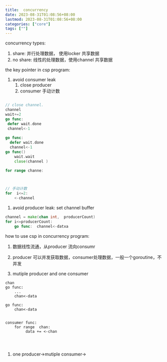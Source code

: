 ```yaml
---
title:  concurrency
date: 2023-08-31T01:08:56+08:00
lastmod: 2023-08-31T01:08:56+08:00
categories: ["core"]
tags: [""]
---
```


concurrency types:
1.  share:  并行处理数据， 使用locker 共享数据
1.  no share:  线性的处理数据，使用channel  共享数据 



the key pointer in  csp program:  
1. avoid consumer  leak
	1. close producer
	2. consumer 手动计数 
```go

// close channel.
channel
wait+=2
go func:
 defer wait.done
 channel<-1
	
go func:
  defer wait.done
  channel<-1
go func()
	wait.wait
	close(channel )

for range channe:
	


// 手动计数
for  i<=2:
	<-channel


```
1. avoid producer leak: set channel buffer
```go
channel = make(chan int,  producerCount)
for i<=producerCount:
	go func:  channel<-datxa

```


how to   use csp  in concurrency program:
1. 数据线性流通，从producer 流向consumr
2. producer 可以并发获取数据，consumer处理数据，一般一个goroutine，不并发


1.  mutiple producer and one consumer
```
chan 
go func:
	...
	chan<-data
	
go func:
	chan<-data


consumer func:
	for range  chan:
		 data += <-chan




```

1.  one producer->mutiple consumer->
```

```
